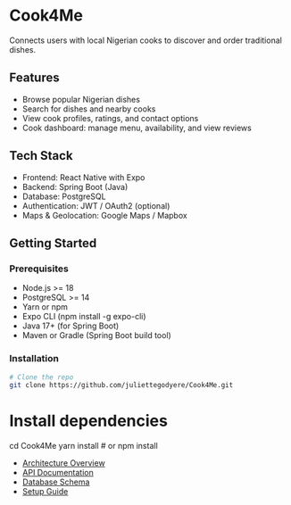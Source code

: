 # Cook4Me
Connects users with local Nigerian cooks to discover and order traditional dishes.

## Features

- Browse popular Nigerian dishes
- Search for dishes and nearby cooks
- View cook profiles, ratings, and contact options
- Cook dashboard: manage menu, availability, and view reviews

## Tech Stack

- Frontend: React Native with Expo
- Backend: Spring Boot (Java)
- Database: PostgreSQL
- Authentication: JWT / OAuth2 (optional)
- Maps & Geolocation: Google Maps / Mapbox

## Getting Started

### Prerequisites
- Node.js >= 18
- PostgreSQL >= 14
- Yarn or npm
- Expo CLI (npm install -g expo-cli)
- Java 17+ (for Spring Boot)
- Maven or Gradle (Spring Boot build tool)

### Installation

```bash
# Clone the repo
git clone https://github.com/juliettegodyere/Cook4Me.git
```

# Install dependencies
cd Cook4Me
yarn install # or npm install


- [Architecture Overview](docs/architecture.md)
- [API Documentation](docs/api.md)
- [Database Schema](docs/database-schema.md)
- [Setup Guide](docs/setup-guide.md)
